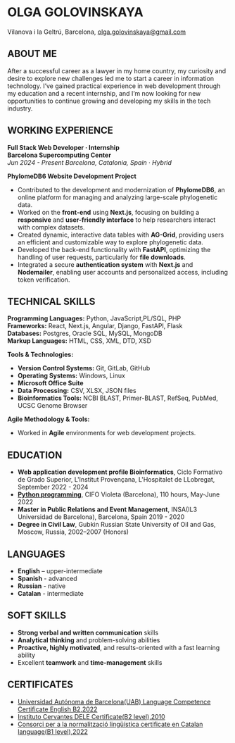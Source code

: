 # OLGA GOLOVINSKAYA

Vilanova i la Geltrú, Barcelona,
olga.golovinskaya@gmail.com

## ABOUT ME
After a successful career as a lawyer in my home country, my curiosity and desire to explore new challenges led me to start a career in information technology. I’ve gained practical experience in web development through my education and a recent internship, and I’m now looking for new opportunities to continue growing and developing my skills in the tech industry.

## WORKING EXPERIENCE
**Full Stack Web Developer · Internship**  
**Barcelona Supercomputing Center**  
*Jun 2024 - Present*
*Barcelona, Catalonia, Spain · Hybrid*

**PhylomeDB6 Website Development Project**  
- Contributed to the development and modernization of **PhylomeDB6**, an online platform for managing and analyzing large-scale phylogenetic data.
- Worked on the **front-end** using **Next.js**, focusing on building a **responsive** and **user-friendly interface** to help researchers interact with complex datasets.
- Created dynamic, interactive data tables with **AG-Grid**, providing users an efficient and customizable way to explore phylogenetic data.
- Developed the back-end functionality with **FastAPI**, optimizing the handling of user requests, particularly for **file downloads**.
- Integrated a secure **authentication system** with **Next.js** and **Nodemailer**, enabling user accounts and personalized access, including token verification.

## TECHNICAL SKILLS
**Programming Languages:** Python, JavaScript,PL/SQL, PHP  
**Frameworks:** React, Next.js, Angular, Django, FastAPI, Flask  
**Databases:** Postgres, Oracle SQL, MySQL, MongoDB  
**Markup Languages:** HTML, CSS, XML, DTD, XSD  

**Tools & Technologies:**  
- **Version Control Systems:** Git, GitLab, GitHub  
- **Operating Systems:** Windows, Linux  
- **Microsoft Office Suite**  
- **Data Processing:** CSV, XLSX, JSON files  
- **Bioinformatics Tools:** NCBI BLAST, Primer-BLAST, RefSeq, PubMed, UCSC Genome Browser  

**Agile Methodology & Tools:**  
- Worked in **Agile** environments for web development projects.

## EDUCATION
 - **Web application development profile Bioinformatics**, Ciclo Formativo de Grado Superior, L'Institut Provençana, L'Hospitalet de LLobregat, September 2022 - 2024
- [**Python programming**](https://drive.google.com/file/d/1AZ6qrag4hU8xoUGI39HVOOLt8K8M-EuW/view?usp=sharing), CIFO Violeta (Barcelona), 110 hours, May-June 2022
- **Master in Public Relations and Event Management**, INSA(IL3 Universidad de Barcelona), Barcelona, Spain 2019 - 2020 
- **Degree in Civil Law**, Gubkin Russian State University of Oil and Gas, Moscow, Russia, 2002–2007 (Honors)
    
## LANGUAGES
- **English** – upper-intermediate
- **Spanish** - advanced
- **Russian** - native
- **Catalan** - intermediate

## SOFT SKILLS
- **Strong verbal and written communication** skills
- **Analytical thinking** and problem-solving abilities
- **Proactive, highly motivated**, and results-oriented with a fast learning ability
- Excellent **teamwork** and **time-management** skills

## CERTIFICATES
- [Universidad Autónoma de Barcelona(UAB) Language Competence Certificate English B2,2022](https://drive.google.com/file/d/14KtOPn_Bp2YlvaZCeA2x8vVNXKuAJsDW/view?usp=sharing)
- [Instituto Cervantes DELE Certificate(B2 level),2010](https://drive.google.com/file/d/1xkKDSa5E1QVLboxMvPSBUZbz3kLi1tBZ/view?usp=sharing)
- [Consorci per a la normalització lingüística certificate en Catalan language(B1 level),2022](https://drive.google.com/file/d/1OWbXWnoEauIE8GQtO_Xn32FHyGg4mhSt/view?usp=sharing)

